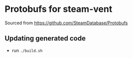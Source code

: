 # Protobufs for steam-vent

Sourced from https://github.com/SteamDatabase/Protobufs

## Updating generated code

- run `./build.sh`